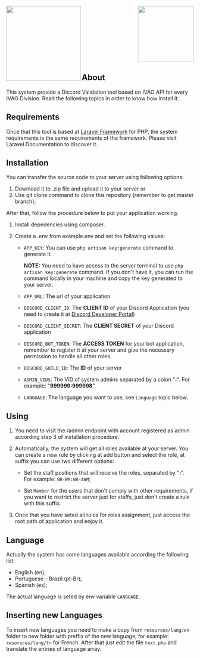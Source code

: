 <p align="right">
<img src="https://ivao.aero/publrelat/branding/svg_logos/br.svg" width="150"> <img align="left" src="https://seeklogo.com/images/D/discord-logo-B02E5FBA04-seeklogo.com.png" width="200">
</p>

## About

This system provide a Discord Validation tool based on IVAO API for every IVAO Division. Read the following topics in order to know how install it.

## Requirements

Once that this tool is based at [Laravel Framework](https://laravel.com/docs/7.x) for PHP, the system requirements is the same requirements of the framework. Please visit Laravel Documentation to discover it.

## Installation

You can transfer the source code to your server using following options:

1. Download it to .zip file and upload it to your server or
2. Use git clone command to clone this repository (remember to get master branch);

After that, follow the procedure below to put your application working.

1. Install depedencies using composer.
2. Create a .env from example.env and set the following values:

    * `APP_KEY`: You can use  `php artisan key:generate` command to generate it.

        <b>NOTE:</b> You need to have access to the server terminal to use `php artisan key:generate` command. If you don't have it, you can run the command locally in your machine and copy the key generated to your server. 
		
    * `APP_URL`: The url of your application

    * `DISCORD_CLIENT_ID`: The <b>CLIENT ID</b> of your Discord Application (you need to create it at [Discord Developer Portal](https://discordapp.com/developers/applications))

    * `DISCORD_CLIENT_SECRET`: The <b>CLIENT SECRET</b> of your Discord application

    * `DISCORD_BOT_TOKEN`: The <b>ACCESS TOKEN</b> for your bot application, remember to register it at your server and give the necessary permission to handle all other roles.

    * `DISCORD_GUILD_ID`: The <b>ID</b> of your server

    * `ADMIN_VIDS`: The VID of system admins separated by a colon "<b>:</b>". For example: "<b>999999:999998</b>"

    * `LANGUAGE`: The language you want to use, see `Language` topic below.

## Using

1. You need to visit the /admin endpoint with account registered as admin according step 3 of installation procedure.
2. Automatically, the system will get all roles available at your server. You can create a new rule by clicking at add button and select the role, at suffix you can use two different options:

    * Set the staff positions that will receive the roles, separated by "<b>:</b>". For example: `BR-WM:BR-AWM`;
    
	* Set `Member` for the users that don't comply with other requirements, if you want to restrict the server just for staffs, just don't create a rule with this suffix.
3. Once that you have seted all rules for roles assignment, just access the root path of application and enjoy it.

## Language

Actually the system has some languages available according the following list:

* English (en);
* Portuguese - Brazil (pt-Br);
* Spanish (es);

The actual language is seted by env variable `LANGUAGE`.

## Inserting new Languages

To insert new languages you need to make a copy from `resources/lang/en` folder to new folder with preffix of the new language, for example: `resoruces/lang/fr` for French. After that just edit the file `text.php` and translate the entries of language array.
